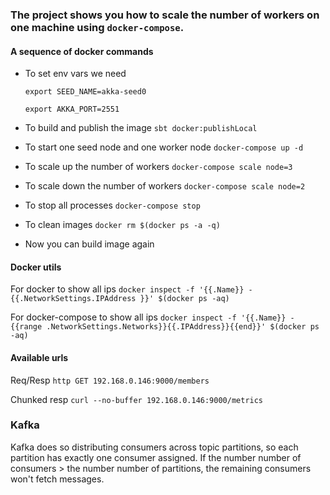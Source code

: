 

### The project shows you how to scale the number of workers on one machine using `docker-compose`. ###

#### A sequence of docker commands ####
  
  * To set env vars we need
    
    `export SEED_NAME=akka-seed0`
    
    `export AKKA_PORT=2551`
  
  * To build and publish the image `sbt docker:publishLocal`

  * To start one seed node and one worker node `docker-compose up -d`
     
  * To scale up the number of workers `docker-compose scale node=3`
   
  * To scale down the number of workers `docker-compose scale node=2`
  
  * To stop all processes `docker-compose stop`

  * To clean images `docker rm $(docker ps -a -q)`
  
  * Now you can build image again       

#### Docker utils ####
  
  For docker to show all ips `docker inspect -f '{{.Name}} - {{.NetworkSettings.IPAddress }}' $(docker ps -aq)`
  
  For docker-compose to show all ips `docker inspect -f '{{.Name}} - {{range .NetworkSettings.Networks}}{{.IPAddress}}{{end}}' $(docker ps -aq)`

#### Available urls ####

  Req/Resp `http GET 192.168.0.146:9000/members`

  Chunked resp `curl --no-buffer 192.168.0.146:9000/metrics`
  
  
### Kafka ###

Kafka does so distributing consumers across topic partitions, so each partition has exactly one consumer assigned. 
If the number number of consumers > the number number of partitions, the remaining consumers won't fetch messages.